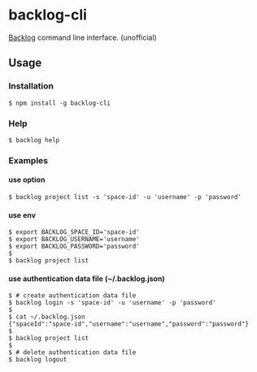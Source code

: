 backlog-cli
==============================================================================

[Backlog](http://www.backlog.jp/) command line interface. (unofficial)


Usage
------------------------------------------------------------------------------

### Installation

    $ npm install -g backlog-cli

### Help

    $ backlog help

### Examples

#### use option

    $ backlog project list -s 'space-id' -u 'username' -p 'password'

#### use env

    $ export BACKLOG_SPACE_ID='space-id'
    $ export BACKLOG_USERNAME='username'
    $ export BACKLOG_PASSWORD='password'
    $
    $ backlog project list

#### use authentication data file (~/.backlog.json)

    $ # create authentication data file
    $ backlog login -s 'space-id' -u 'username' -p 'password'
    $
    $ cat ~/.backlog.json
    {"spaceId":"space-id","username":"username","password":"password"}
    $
    $ backlog project list
    $
    $ # delete authentication data file
    $ backlog logout

